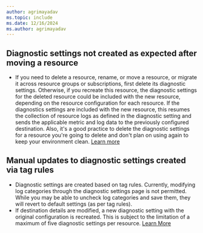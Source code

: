 ```yaml
---
author: agrimayadav
ms.topic: include
ms.date: 12/16/2024
ms.author: agrimayadav
---
```

## Diagnostic settings not created as expected after moving a resource

  - If you need to delete a resource, rename, or move a resource, or migrate it across resource groups or subscriptions, first delete its diagnostic settings. Otherwise, if you recreate this resource, the diagnostic settings for the deleted resource could be included with the new resource, depending on the resource configuration for each resource. If the diagnostics settings are included with the new resource, this resumes the collection of resource logs as defined in the diagnostic setting and sends the applicable metric and log data to the previously configured destination. Also, it's a good practice to delete the diagnostic settings for a resource you're going to delete and don't plan on using again to keep your environment clean. [Learn more](https://learn.microsoft.com/en-us/azure/azure-monitor/essentials/diagnostic-settings)

## Manual updates to diagnostic settings created via tag rules

  - Diagnostic settings are created based on tag rules. Currently, modifying log categories through the diagnostic settings page is not permitted. While you may be able to uncheck log categories and save them, they will revert to default settings (as per tag rules).
  - If destination details are modified, a new diagnostic setting with the original configuration is recreated. This is subject to the limitation of a maximum of five diagnostic settings per resource. [Learn More](https://learn.microsoft.com/en-us/azure/azure-monitor/essentials/diagnostic-settings)
